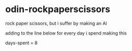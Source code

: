 # odin-rockpaperscissors
rock paper scissors, but i suffer by making an AI

adding to the line below for every day i spend making this

days-spent = 8

